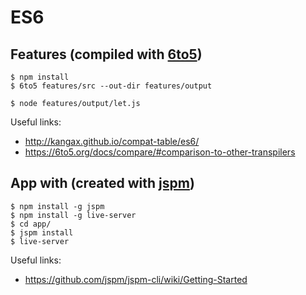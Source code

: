 # ES6

## Features (compiled with [6to5](https://6to5.org/))

	$ npm install
	$ 6to5 features/src --out-dir features/output

	$ node features/output/let.js

Useful links:

* http://kangax.github.io/compat-table/es6/
* https://6to5.org/docs/compare/#comparison-to-other-transpilers

## App with (created with [jspm](http://jspm.io/))

	$ npm install -g jspm
	$ npm install -g live-server
	$ cd app/
	$ jspm install
	$ live-server

Useful links:

* https://github.com/jspm/jspm-cli/wiki/Getting-Started
